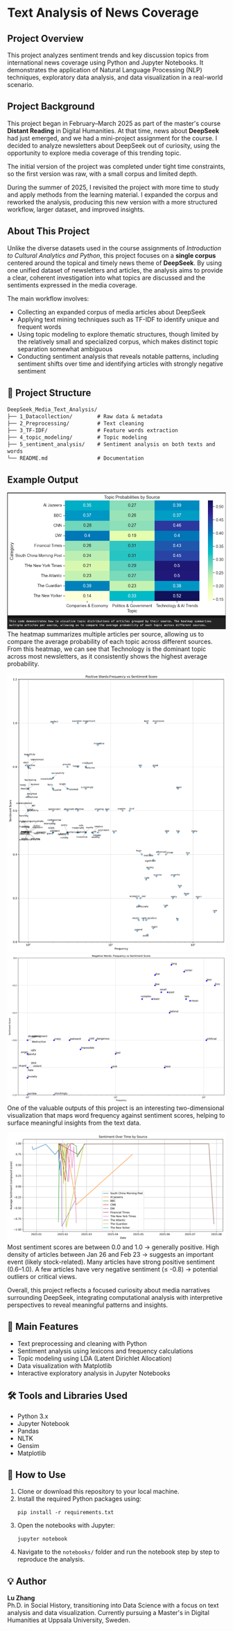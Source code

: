 # Text Analysis of News Coverage

## Project Overview
This project analyzes sentiment trends and key discussion topics from international news coverage using Python and Jupyter Notebooks. It demonstrates the application of Natural Language Processing (NLP) techniques, exploratory data analysis, and data visualization in a real-world scenario.


## Project Background

This project began in February–March 2025 as part of the master's course **Distant Reading** in Digital Humanities. At that time, news about **DeepSeek** had just emerged, and we had a mini-project assignment for the course. I decided to analyze newsletters about DeepSeek out of curiosity, using the opportunity to explore media coverage of this trending topic.

The initial version of the project was completed under tight time constraints, so the first version was raw, with a small corpus and limited depth.

During the summer of 2025, I revisited the project with more time to study and apply methods from the learning material. I expanded the corpus and reworked the analysis, producing this new version with a more structured workflow, larger dataset, and improved insights.

## About This Project

Unlike the diverse datasets used in the course assignments of *Introduction to Cultural Analytics and Python*, this project focuses on a **single corpus** centered around the topical and timely news theme of **DeepSeek**. By using one unified dataset of newsletters and articles, the analysis aims to provide a clear, coherent investigation into what topics are discussed and the sentiments expressed in the media coverage.

The main workflow involves:

- Collecting an expanded corpus of media articles about DeepSeek
- Applying text mining techniques such as TF-IDF to identify unique and frequent words
- Using topic modeling to explore thematic structures, though limited by the relatively small and specialized corpus, which makes distinct topic separation somewhat ambiguous
- Conducting sentiment analysis that reveals notable patterns, including sentiment shifts over time and identifying articles with strongly negative sentiment
## 📁 Project Structure


```
DeepSeek_Media_Text_Analysis/
├── 1_Datacollection/        # Raw data & metadata
├── 2_Preprocessing/         # Text cleaning
├── 3_TF-IDF/                # Feature words extraction
├── 4_topic_modeling/        # Topic modeling
├── 5_sentiment_analysis/    # Sentiment analysis on both texts and words
└── README.md                # Documentation
```
## Example Output
![topic distribution by source](4_topic_modeling/visualizations/topic_distribution_by_source.png)
The heatmap summarizes multiple articles per source, allowing us to compare the average probability of each topic across different sources. From this heatmap, we can see that Technology is the dominant topic across most newsletters, as it consistently shows the highest average probability.

![positive words](5_Sentiment_Analysis/visualizations/positive_word_frequency_vs_sentiment.png)
![negative words](5_Sentiment_Analysis/visualizations/negative_word_frequency_vs_sentiment.png)
One of the valuable outputs of this project is an interesting two-dimensional visualization that maps word frequency against sentiment scores, helping to surface meaningful insights from the text data.

![sentiment_over_time by source](5_Sentiment_Analysis/visualizations/sentiment_over_time.png)
Most sentiment scores are between 0.0 and 1.0 → generally positive.
High density of articles between Jan 26 and Feb 23 → suggests an important event (likely stock-related).
Many articles have strong positive sentiment (0.6–1.0).
A few articles have very negative sentiment (≤ -0.8) → potential outliers or critical views.

Overall, this project reflects a focused curiosity about media narratives surrounding DeepSeek, integrating computational analysis with interpretive perspectives to reveal meaningful patterns and insights.




## 🚀 Main Features

- Text preprocessing and cleaning with Python
- Sentiment analysis using lexicons and frequency calculations
- Topic modeling using LDA (Latent Dirichlet Allocation)
- Data visualization with Matplotlib
- Interactive exploratory analysis in Jupyter Notebooks

## 🛠️ Tools and Libraries Used

- Python 3.x
- Jupyter Notebook
- Pandas
- NLTK
- Gensim
- Matplotlib

## 📌 How to Use

1. Clone or download this repository to your local machine.
2. Install the required Python packages using:
   ```
   pip install -r requirements.txt
   ```
3. Open the notebooks with Jupyter:
   ```
   jupyter notebook
   ```
4. Navigate to the `notebooks/` folder and run the notebook step by step to reproduce the analysis.

## 💡 Author

**Lu Zhang**  
Ph.D. in Social History, transitioning into Data Science with a focus on text analysis and data visualization. Currently pursuing a Master's in Digital Humanities at Uppsala University, Sweden.
